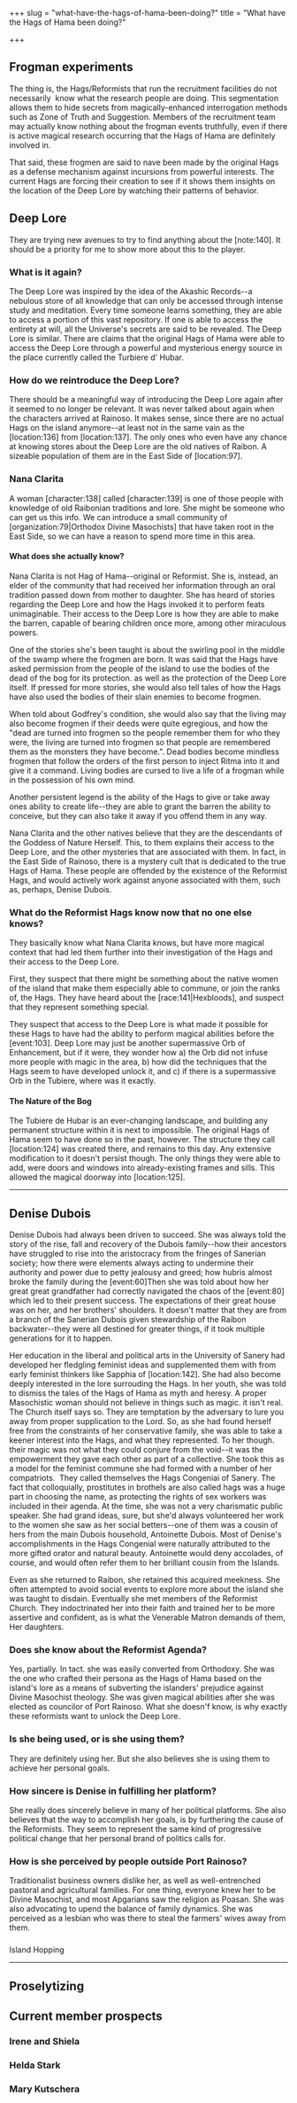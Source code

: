 +++
slug = "what-have-the-hags-of-hama-been-doing?"
title = "What have the Hags of Hama been doing?"

+++

Frogman experiments
-------------------

The thing is, the Hags/Reformists that run the recruitment facilities do not necessarily  know what the research people are doing. This segmentation allows them to hide secrets from magically-enhanced interrogation methods such as Zone of Truth and Suggestion. Members of the recruitment team may actually know nothing about the frogman events truthfully, even if there is active magical research occurring that the Hags of Hama are definitely involved in.

That said, these frogmen are said to nave been made by the original Hags as a defense mechanism against incursions from powerful interests. The current Hags are forcing their creation to see if it shows them insights on the location of the Deep Lore by watching their patterns of behavior.  

Deep Lore
---------

They are trying new avenues to try to find anything about the \[note:140\]. It should be a priority for me to show more about this to the player.

### What is it again?

The Deep Lore was inspired by the idea of the Akashic Records--a nebulous store of all knowledge that can only be accessed through intense study and meditation. Every time someone learns something, they are able to access a portion of this vast repository. If one is able to access the entirety at will, all the Universe's secrets are said to be revealed. The Deep Lore is similar. There are claims that the original Hags of Hama were able to access the Deep Lore through a powerful and mysterious energy source in the place currently called the Turbiere d' Hubar.

### How do we reintroduce the Deep Lore?

There should be a meaningful way of introducing the Deep Lore again after it seemed to no longer be relevant. It was never talked about again when the characters arrived at Rainoso. It makes sense, since there are no actual Hags on the island anymore--at least not in the same vain as the \[location:136\] from \[location:137\]. The only ones who even have any chance at knowing stores about the Deep Lore are the old natives of Raibon. A sizeable population of them are in the East Side of \[location:97\].

### Nana Clarita  

A woman \[character:138\] called \[character:139\] is one of those people with knowledge of old Raibonian traditions and lore. She might be someone who can get us this info. We can introduce a small community of \[organization:79|Orthodox Divine Masochists\] that have taken root in the East Side, so we can have a reason to spend more time in this area.  

#### What does she actually know?

Nana Clarita is not Hag of Hama--original or Reformist. She is, instead, an elder of the community that had received her information through an oral tradition passed down from mother to daughter. She has heard of stories regarding the Deep Lore and how the Hags invoked it to perform feats unimaginable. Their access to the Deep Lore is how they are able to make the barren, capable of bearing children once more, among other miraculous powers.

One of the stories she's been taught is about the swirling pool in the middle of the swamp where the frogmen are born. It was said that the Hags have asked permission from the people of the island to use the bodies of the dead of the bog for its protection. as well as the protection of the Deep Lore itself. If pressed for more stories, she would also tell tales of how the Hags have also used the bodies of their slain enemies to become frogmen.

When told about Godfrey's condition, she would also say that the living may also become frogmen if their deeds were quite egregious, and how the "dead are turned into frogmen so the people remember them for who they were, the living are turned into frogmen so that people are remembered them as the monsters they have become.". Dead bodies become mindless frogmen that follow the orders of the first person to inject Ritma into it and give it a command. Living bodies are cursed to live a life of a frogman while in the possession of his own mind.  

Another persistent legend is the ability of the Hags to give or take away ones ability to create life--they are able to grant the barren the ability to conceive, but they can also take it away if you offend them in any way.

Nana Clarita and the other natives believe that they are the descendants of the Goddess of Nature Herself. This, to them explains their access to the Deep Lore, and the other mysteries that are associated with them. In fact, in the East Side of Rainoso, there is a mystery cult that is dedicated to the true Hags of Hama. These people are offended by the existence of the Reformist Hags, and would actively work against anyone associated with them, such as, perhaps, Denise Dubois.  

### What do the Reformist Hags know now that no one else knows?

They basically know what Nana Clarita knows, but have more magical context that had led them further into their investigation of the Hags and their access to the Deep Lore.

First, they suspect that there might be something about the native women of the island that make them especially able to commune, or join the ranks of, the Hags. They have heard about the \[race:141|Hexbloods\], and suspect that they represent something special.

They suspect that access to the Deep Lore is what made it possible for these Hags to have had the ability to perform magical abilities before the \[event:103\]. Deep Lore may just be another supermassive Orb of Enhancement, but if it were, they wonder how a) the Orb did not infuse more people with magic in the area, b) how did the techniques that the Hags seem to have developed unlock it, and c) if there is a supermassive Orb in the Tubiere, where was it exactly.

#### The Nature of the Bog

The Tubiere de Hubar is an ever-changing landscape, and building any permanent structure within it is next to impossible. The original Hags of Hama seem to have done so in the past, however. The structure they call \[location:124\] was created there, and remains to this day. Any extensive modification to it doesn't persist though. The only things they were able to add, were doors and windows into already-existing frames and sills. This allowed the magical doorway into \[location:125\].  

* * *

Denise Dubois
-------------

Denise Dubois had always been driven to succeed. She was always told the story of the rise, fall and recovery of the Dubois family--how their ancestors have struggled to rise into the aristocracy from the fringes of Sanerian society; how there were elements always acting to undermine their authority and power due to petty jealousy and greed; how hubris almost broke the family during the \[event:60\]Then she was told about how her great great grandfather had correctly navigated the chaos of the \[event:80\] which led to their present success. The expectations of their great house was on her, and her brothers' shoulders. It doesn't matter that they are from a branch of the Sanerian Dubois given stewardship of the Raibon backwater--they were all destined for greater things, if it took multiple generations for it to happen.

Her education in the liberal and political arts in the University of Sanery had developed her fledgling feminist ideas and supplemented them with from early feminist thinkers like Sapphia of \[location:142\]. She had also become deeply interested in the lore surrouding the Hags. In her youth, she was told to dismiss the tales of the Hags of Hama as myth and heresy. A proper Masochistic woman should not believe in things such as magic. it isn't real. The Church itself says so. They are temptation by the adversary to lure you away from proper supplication to the Lord. So, as she had found herself free from the constraints of her conservative family, she was able to take a keener interest into the Hags, and what they represented. To her though. their magic was not what they could conjure from the void--it was the empowerment they gave each other as part of a collective. She took this as a model for the feminist commune she had formed with a number of her compatriots.  They called themselves the Hags Congeniai of Sanery. The fact that colloquially, prostitutes in brothels are also called hags was a huge part in choosing the name, as protecting the rights of sex workers was included in their agenda. At the time, she was not a very charismatic public speaker. She had grand ideas, sure, but she'd always volunteered her work to the women she saw as her social betters--one of them was a cousin of hers from the main Dubois household, Antoinette Dubois. Most of Denise's accomplishments in the Hags Congenial were naturally attributed to the more gifted orator and natural beauty. Antoinette would deny accolades, of course, and would often refer them to her brilliant cousin from the Islands.

Even as she returned to Raibon, she retained this acquired meekness. She often attempted to avoid social events to explore more about the island she was taught to disdain. Eventually she met members of the Reformist Church. They indoctrinated her into their faith and trained her to be more assertive and confident, as is what the Venerable Matron demands of them, Her daughters.  

### Does she know about the Reformist Agenda?

Yes, partially. In tact. she was easily converted from Orthodoxy. She was the one who crafted their persona as the Hags of Hama based on the island's lore as a means of subverting the islanders' prejudice against Divine Masochist theology. She was given magical abilities after she was elected as councilor of Port Rainoso. What she doesn'f know, is why exactly these reformists want to unlock the Deep Lore.  

### Is she being used, or is she using them?

They are definitely using her. But she also believes she is using them to achieve her personal goals.  

### How sincere is Denise in fulfilling her platform?

She really does sincerely believe in many of her political platforms. She also believes that the way to accomplish her goals, is by furthering the cause of the Reformists. They seem to represent the same kind of progressive political change that her personal brand of politics calls for.  

### How is she perceived by people outside Port Rainoso?

Traditionalist business owners dislike her, as well as well-entrenched pastoral and agricultural families. For one thing, everyone knew her to be Divine Masochist, and most Apgarians saw the religion as Poasan. She was also advocating to upend the balance of family dynamics. She was perceived as a lesbian who was there to steal the farmers' wives away from them.  

###   

Island Hopping  

-----------------

Proselytizing
-------------

Current member prospects
------------------------

### Irene and Shiela

### Helda Stark

### Mary Kutschera
